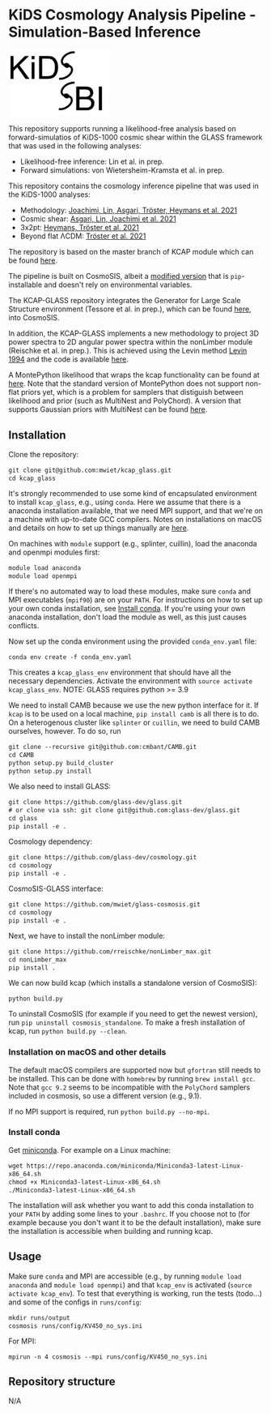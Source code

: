 # KiDS Cosmology Analysis Pipeline - Simulation-Based Inference

<img src="KiDS_SBI_logo.png" width="200" />

This repository supports running a likelihood-free analysis based on forward-simulatios of KiDS-1000 cosmic shear within the GLASS framework that was used in the following analyses:
- Likelihood-free inference: Lin et al. in prep.
- Forward simulations: von Wietersheim-Kramsta et al. in prep.

This repository contains the cosmology inference pipeline that was used in the KiDS-1000 analyses:
 - Methodology: [Joachimi, Lin, Asgari, Tröster, Heymans et al. 2021](https://arxiv.org/abs/2007.01844)
 - Cosmic shear: [Asgari, Lin, Joachimi et al. 2021](https://arxiv.org/abs/2007.15633)
 - 3x2pt: [Heymans, Tröster et al. 2021](https://arxiv.org/abs/2007.15632)
 - Beyond flat ΛCDM: [Tröster et al. 2021](https://arxiv.org/abs/2010.16416)

The repository is based on the master branch of KCAP module which can be found [here](https://github.com/KiDS-WL/kcap).

The pipeline is built on CosmoSIS, albeit a [modified version](https://bitbucket.org/tilmantroester/cosmosis/src/kcap/) that is `pip`-installable and doesn't rely on environmental variables.

The KCAP-GLASS repository integrates the Generator for Large Scale Structure environment (Tessore et al. in prep.), which can be found [here](https://github.com/glass-dev/glass), into CosmoSIS.

In addition, the KCAP-GLASS implements a new methodology to project 3D power spectra to 2D angular power spectra within the nonLimber module (Reischke et al. in prep.). This is achieved using the Levin method [Levin 1994](https://www.sciencedirect.com/science/article/pii/0377042794001189) and the code is available [here](https://github.com/rreischke/nonLimber_max).

A MontePython likelihood that wraps the kcap functionality can be found at [here](https://github.com/BStoelzner/KiDS-1000_MontePython_likelihood). 
Note that the standard version of MontePython does not support non-flat priors yet, which is a problem for samplers that distiguish between likelihood and prior (such as MultiNest and PolyChord). 
A version that supports Gaussian priors with MultiNest can be found [here](https://github.com/BStoelzner/montepython_public/tree/gaussian_prior).


## Installation

Clone the repository:
```
git clone git@github.com:mwiet/kcap_glass.git
cd kcap_glass
```

It's strongly recommended to use some kind of encapsulated environment to install `kcap_glass`, e.g., using `conda`. Here we assume that there is a anaconda installation available, that we need MPI support, and that we're on a machine with up-to-date GCC compilers. Notes on installations on macOS and details on how to set up things manually are [here](#installation-on-macos-and-other-details).

On machines with `module` support (e.g., splinter, cuillin), load the anaconda and openmpi modules first:
```
module load anaconda
module load openmpi
```
If there's no automated way to load these modules, make sure `conda` and MPI executables (`mpif90`) are on your `PATH`. For instructions on how to set up your own conda installation, see [Install conda](#install-conda). If you're using your own anaconda installation, don't load the module as well, as this just causes conflicts.

Now set up the conda environment using the provided `conda_env.yaml` file:
```
conda env create -f conda_env.yaml
```
This creates a `kcap_glass_env` environment that should have all the necessary dependencies. Activate the environment with `source activate kcap_glass_env`. NOTE: GLASS requires python >= 3.9

We need to install CAMB because we use the new python interface for it. If `kcap` is to be used on a local machine, `pip install camb` is all there is to do. On a heterogenous cluster like `splinter` or `cuillin`, we need to build CAMB ourselves, however. To do so, run
```
git clone --recursive git@github.com:cmbant/CAMB.git
cd CAMB
python setup.py build_cluster
python setup.py install
```

We also need to install GLASS:

```
git clone https://github.com/glass-dev/glass.git
# or clone via ssh: git clone git@github.com:glass-dev/glass.git
cd glass
pip install -e .
```
Cosmology dependency:
```
git clone https://github.com/glass-dev/cosmology.git
cd cosmology
pip install -e .
```
CosmoSIS-GLASS interface:
```
git clone https://github.com/mwiet/glass-cosmosis.git
cd cosmology
pip install -e .
```

Next, we have to install the nonLimber module:

```
git clone https://github.com/rreischke/nonLimber_max.git
cd nonLimber_max
pip install .
```

We can now build kcap (which installs a standalone version of CosmoSIS):
```
python build.py
```

To uninstall CosmoSIS (for example if you need to get the newest version), run `pip uninstall cosmosis_standalone`. To make a fresh installation of kcap, run `python build.py --clean`.

### Installation on macOS and other details

The default macOS compilers are supported now but `gfortran` still needs to be installed. This can be done with `homebrew` by running `brew install gcc`. Note that `gcc 9.2` seems to be incompatible with the `PolyChord` samplers included in cosmosis, so use a different version (e.g., 9.1).

If no MPI support is required, run `python build.py --no-mpi`.

### Install conda

Get [miniconda](https://conda.io/en/master/miniconda.html). For example on a Linux machine: 
```
wget https://repo.anaconda.com/miniconda/Miniconda3-latest-Linux-x86_64.sh
chmod +x Miniconda3-latest-Linux-x86_64.sh
./Miniconda3-latest-Linux-x86_64.sh
```

The installation will ask whether you want to add this conda installation to your `PATH` by adding some lines to your `.bashrc`. If you choose not to (for example because you don't want it to be the default installation), make sure the installation is accessible when building and running kcap.

## Usage

Make sure `conda` and MPI are accessible (e.g., by running `module load anaconda` and `module load openmpi`) and that `kcap_env` is activated (`source activate kcap_env`).
To test that everything is working, run the tests (todo...) and some of the configs in `runs/config`:
```
mkdir runs/output
cosmosis runs/config/KV450_no_sys.ini
```
For MPI:
```
mpirun -n 4 cosmosis --mpi runs/config/KV450_no_sys.ini
```

## Repository structure

N/A
